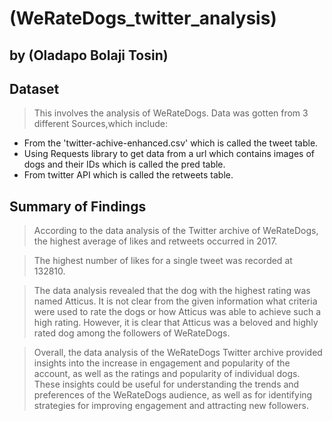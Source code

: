 # (WeRateDogs_twitter_analysis)
## by (Oladapo Bolaji Tosin)


## Dataset

> This involves the analysis of WeRateDogs. Data was gotten from 3 different Sources,which include:

- From the 'twitter-achive-enhanced.csv' which is called the tweet table.
- Using Requests library to get data from a url which contains images of dogs and their IDs which is called the pred table. 
- From twitter API which is called the retweets table.

## Summary of Findings

> According to the data analysis of the Twitter archive of WeRateDogs, the highest average of likes and retweets occurred in 2017.

> The highest number of likes for a single tweet was recorded at 132810.

> The data analysis revealed that the dog with the highest rating was named Atticus. It is not clear from the given information what criteria were used to rate the dogs or how Atticus was able to achieve such a high rating. However, it is clear that Atticus was a beloved and highly rated dog among the followers of WeRateDogs.

> Overall, the data analysis of the WeRateDogs Twitter archive provided insights into the increase in engagement and popularity of the account, as well as the ratings and popularity of individual dogs. These insights could be useful for understanding the trends and preferences of the WeRateDogs audience, as well as for identifying strategies for improving engagement and attracting new followers.
